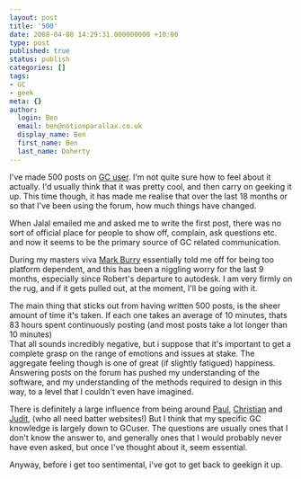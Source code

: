 ```yaml
---
layout: post
title: '500'
date: 2008-04-08 14:29:31.000000000 +10:00
type: post
published: true
status: publish
categories: []
tags:
- GC
- geek
meta: {}
author:
  login: Ben
  email: ben@notionparallax.co.uk
  display_name: Ben
  first_name: Ben
  last_name: Doherty
---
```

<p>I've made 500 posts on <a href="http://gcuser.com/Forum/tabid/151/forumid/13/threadid/2286/scope/posts/language/en-US/Default.aspx" target="_blank">GC user</a>. I'm not quite sure how to feel about it actually. I'd usually think that it was pretty cool, and then carry on geeking it up. This time though, it has made me realise that over the last 18 months or so that I've been using the forum, how much things have changed.<!--more--></p>
<p>When Jalal emailed me and asked me to write the first post, there was no sort of official place for people to show off, complain, ask questions etc. and now it seems to be the primary source of GC related communication.</p>
<p>During my masters viva <a href="http://www.sial.rmit.edu.au/People/mburry.php" target="_blank">Mark Burry</a> essentially told me off for being too platform dependent, and this has been a niggling worry for the last 9 months, especially since Robert's departure to autodesk. I am very firmly on the rug, and if it gets pulled out, at the moment, I'll be going with it.</p>
<p>The main thing that sticks out from having written 500 posts, is the sheer amount of time it's taken. If each one takes an average of 10 minutes, thats 83 hours spent continuously posting (and most posts take a lot longer than 10 minutes)<br />
That all sounds incredibly negative, but i suppose that it's important to get a complete grasp on the range of emotions and issues at stake. The aggregate feeling though is one of great (if slightly fatigued) happiness. Answering posts on the forum has pushed my understanding of the software, and my understanding of the methods required to design in this way, to a level that I couldn't even have imagined.</p>
<p>There is definitely a large influence from being around <a href="http://www.cs.bham.ac.uk/~wbl/biblio/gp-html/PaulSCoates.html" title="paul you really must get a wikipedia page!" target="_blank">Paul</a>, <a href="http://www.uel.ac.uk/ceca/gallery/index.htm" title="and you christian" target="_blank">Christian</a> and <a href="http://www.smartgeometry2008.com/bios/kimpian.asp" target="_blank">Judit</a>, (who all need batter websites!) But I think that my specific GC knowledge is largely down to GCuser. The questions are usually ones that I don't know the answer to, and generally ones that I would probably never have even asked, but once I've thought about it, seem essential.</p>
<p>Anyway, before i get too sentimental, i've got to get back to geekign it up.</p>

